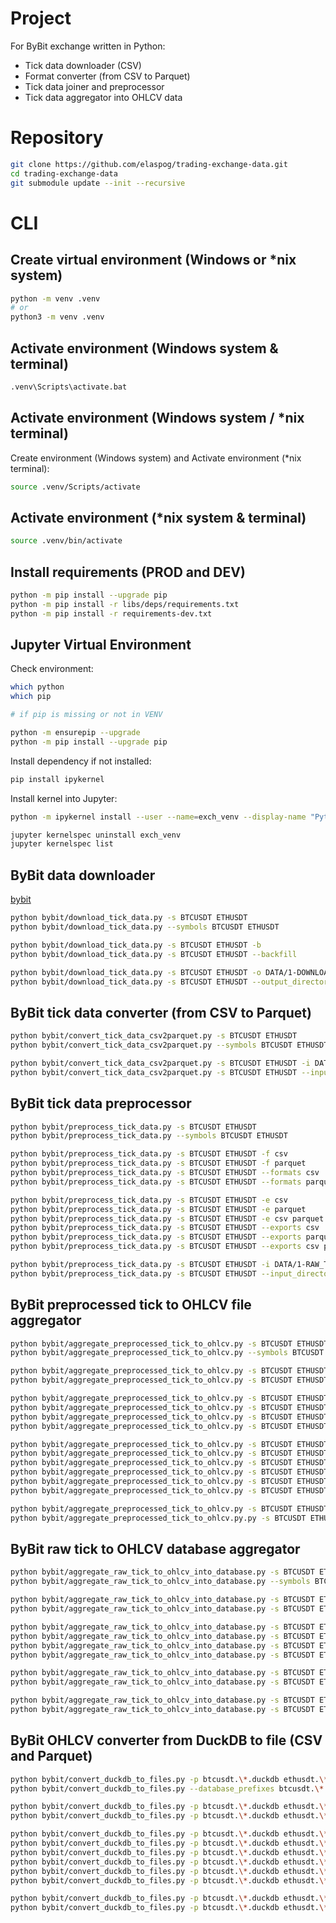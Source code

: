 
# Project

For ByBit exchange written in Python:
* Tick data downloader (CSV)
* Format converter (from CSV to Parquet)
* Tick data joiner and preprocessor
* Tick data aggregator into OHLCV data

# Repository

```sh
git clone https://github.com/elaspog/trading-exchange-data.git
cd trading-exchange-data
git submodule update --init --recursive
```

# CLI

## Create virtual environment (Windows or *nix system)

```sh
python -m venv .venv
# or
python3 -m venv .venv
```

## Activate environment (Windows system & terminal)

```sh
.venv\Scripts\activate.bat
```

## Activate environment (Windows system / *nix terminal)

Create environment (Windows system) and Activate environment (*nix terminal):
```sh
source .venv/Scripts/activate
```

## Activate environment (*nix system & terminal)

```sh
source .venv/bin/activate
```

## Install requirements (PROD and DEV)

```sh
python -m pip install --upgrade pip
python -m pip install -r libs/deps/requirements.txt
python -m pip install -r requirements-dev.txt
```

## Jupyter Virtual Environment

Check environment:
```sh
which python
which pip

# if pip is missing or not in VENV

python -m ensurepip --upgrade
python -m pip install --upgrade pip
```

Install dependency if not installed:
```sh
pip install ipykernel
```

Install kernel into Jupyter:
```sh
python -m ipykernel install --user --name=exch_venv --display-name "Python (.exch_venv)"

jupyter kernelspec uninstall exch_venv
jupyter kernelspec list
```

## ByBit data downloader

[bybit](https://public.bybit.com/trading)

```sh
python bybit/download_tick_data.py -s BTCUSDT ETHUSDT
python bybit/download_tick_data.py --symbols BTCUSDT ETHUSDT
```

```sh
python bybit/download_tick_data.py -s BTCUSDT ETHUSDT -b
python bybit/download_tick_data.py -s BTCUSDT ETHUSDT --backfill
```

```sh
python bybit/download_tick_data.py -s BTCUSDT ETHUSDT -o DATA/1-DOWNLOADS
python bybit/download_tick_data.py -s BTCUSDT ETHUSDT --output_directory_path DATA/1-DOWNLOADS
```

## ByBit tick data converter (from CSV to Parquet)

```sh
python bybit/convert_tick_data_csv2parquet.py -s BTCUSDT ETHUSDT
python bybit/convert_tick_data_csv2parquet.py --symbols BTCUSDT ETHUSDT
```

```sh
python bybit/convert_tick_data_csv2parquet.py -s BTCUSDT ETHUSDT -i DATA/1-DOWNLOADS -o DATA/2-CONVERTED
python bybit/convert_tick_data_csv2parquet.py -s BTCUSDT ETHUSDT --input_directory_path DATA/1-DOWNLOADS --output_directory_path DATA/2-CONVERTED
```

## ByBit tick data preprocessor

```sh
python bybit/preprocess_tick_data.py -s BTCUSDT ETHUSDT
python bybit/preprocess_tick_data.py --symbols BTCUSDT ETHUSDT
```

```sh
python bybit/preprocess_tick_data.py -s BTCUSDT ETHUSDT -f csv
python bybit/preprocess_tick_data.py -s BTCUSDT ETHUSDT -f parquet
python bybit/preprocess_tick_data.py -s BTCUSDT ETHUSDT --formats csv
python bybit/preprocess_tick_data.py -s BTCUSDT ETHUSDT --formats parquet
```

```sh
python bybit/preprocess_tick_data.py -s BTCUSDT ETHUSDT -e csv
python bybit/preprocess_tick_data.py -s BTCUSDT ETHUSDT -e parquet
python bybit/preprocess_tick_data.py -s BTCUSDT ETHUSDT -e csv parquet
python bybit/preprocess_tick_data.py -s BTCUSDT ETHUSDT --exports csv
python bybit/preprocess_tick_data.py -s BTCUSDT ETHUSDT --exports parquet
python bybit/preprocess_tick_data.py -s BTCUSDT ETHUSDT --exports csv parquet
```

```sh
python bybit/preprocess_tick_data.py -s BTCUSDT ETHUSDT -i DATA/1-RAW_TICK -o DATA/2-PREPROCESSED
python bybit/preprocess_tick_data.py -s BTCUSDT ETHUSDT --input_directory_path DATA/1-RAW_TICK --output_directory_path DATA/2-PREPROCESSED
```

## ByBit preprocessed tick to OHLCV file aggregator

```sh
python bybit/aggregate_preprocessed_tick_to_ohlcv.py -s BTCUSDT ETHUSDT
python bybit/aggregate_preprocessed_tick_to_ohlcv.py --symbols BTCUSDT ETHUSDT
```

```sh
python bybit/aggregate_preprocessed_tick_to_ohlcv.py -s BTCUSDT ETHUSDT -t 1s 5s 10s 15s 20s 30s 1m 5m 10m 15m 20m 30m 1h 2h 3h 4h 6h 8h 12h 1d 1w
python bybit/aggregate_preprocessed_tick_to_ohlcv.py -s BTCUSDT ETHUSDT --timeframes 1s 5s 10s 15s 20s 30s 1m 5m 10m 15m 20m 30m 1h 2h 3h 4h 6h 8h 12h 1d 1w
```

```sh
python bybit/aggregate_preprocessed_tick_to_ohlcv.py -s BTCUSDT ETHUSDT -f csv
python bybit/aggregate_preprocessed_tick_to_ohlcv.py -s BTCUSDT ETHUSDT -f parquet
python bybit/aggregate_preprocessed_tick_to_ohlcv.py -s BTCUSDT ETHUSDT --formats csv
python bybit/aggregate_preprocessed_tick_to_ohlcv.py -s BTCUSDT ETHUSDT --formats parquet
```

```sh
python bybit/aggregate_preprocessed_tick_to_ohlcv.py -s BTCUSDT ETHUSDT -e csv
python bybit/aggregate_preprocessed_tick_to_ohlcv.py -s BTCUSDT ETHUSDT -e parquet
python bybit/aggregate_preprocessed_tick_to_ohlcv.py -s BTCUSDT ETHUSDT -e csv parquet
python bybit/aggregate_preprocessed_tick_to_ohlcv.py -s BTCUSDT ETHUSDT --exports csv
python bybit/aggregate_preprocessed_tick_to_ohlcv.py -s BTCUSDT ETHUSDT --exports parquet
python bybit/aggregate_preprocessed_tick_to_ohlcv.py -s BTCUSDT ETHUSDT --exports csv parquet
```

```sh
python bybit/aggregate_preprocessed_tick_to_ohlcv.py -s BTCUSDT ETHUSDT -i DATA/2-PREPROCESSED -o DATA/3-OHLCV
python bybit/aggregate_preprocessed_tick_to_ohlcv.py.py -s BTCUSDT ETHUSDT --input_directory_path DATA/2-PREPROCESSED --output_directory_path DATA/3-OHLCV
```

## ByBit raw tick to OHLCV database aggregator

```sh
python bybit/aggregate_raw_tick_to_ohlcv_into_database.py -s BTCUSDT ETHUSDT
python bybit/aggregate_raw_tick_to_ohlcv_into_database.py --symbols BTCUSDT ETHUSDT
```

```sh
python bybit/aggregate_raw_tick_to_ohlcv_into_database.py -s BTCUSDT ETHUSDT -t 1s 5s 10s 15s 20s 30s 1m 5m 10m 15m 20m 30m 1h 2h 3h 4h 6h 8h 12h 1d
python bybit/aggregate_raw_tick_to_ohlcv_into_database.py -s BTCUSDT ETHUSDT --timeframes 1s 5s 10s 15s 20s 30s 1m 5m 10m 15m 20m 30m 1h 2h 3h 4h 6h 8h 12h 1d
```

```sh
python bybit/aggregate_raw_tick_to_ohlcv_into_database.py -s BTCUSDT ETHUSDT -f csv
python bybit/aggregate_raw_tick_to_ohlcv_into_database.py -s BTCUSDT ETHUSDT -f parquet
python bybit/aggregate_raw_tick_to_ohlcv_into_database.py -s BTCUSDT ETHUSDT --formats csv
python bybit/aggregate_raw_tick_to_ohlcv_into_database.py -s BTCUSDT ETHUSDT --formats parquet
```

```sh
python bybit/aggregate_raw_tick_to_ohlcv_into_database.py -s BTCUSDT ETHUSDT -b 2022-12-12 -e 2022-12-21
python bybit/aggregate_raw_tick_to_ohlcv_into_database.py -s BTCUSDT ETHUSDT --interval_begin 2022-12-12 --interval_end 2024-12-21
```

```sh
python bybit/aggregate_raw_tick_to_ohlcv_into_database.py -s BTCUSDT ETHUSDT -i DATA/1-RAW_TICK -o DATA/3-OHLCV_DATABASE
python bybit/aggregate_raw_tick_to_ohlcv_into_database.py -s BTCUSDT ETHUSDT --input_directory_path DATA/1-RAW_TICK --output_directory_path DATA/3-OHLCV_DATABASE
```

## ByBit OHLCV converter from DuckDB to file (CSV and Parquet)

```sh
python bybit/convert_duckdb_to_files.py -p btcusdt.\*.duckdb ethusdt.\*
python bybit/convert_duckdb_to_files.py --database_prefixes btcusdt.\*.duckdb ethusdt.\*
```

```sh
python bybit/convert_duckdb_to_files.py -p btcusdt.\*.duckdb ethusdt.\* -t 1s 5s 10s 15s 20s 30s 1m 5m 10m 15m 20m 30m 1h 2h 3h 4h 6h 8h 12h 1d tick
python bybit/convert_duckdb_to_files.py -p btcusdt.\*.duckdb ethusdt.\* --timeframes 1s 5s 10s 15s 20s 30s 1m 5m 10m 15m 20m 30m 1h 2h 3h 4h 6h 8h 12h 1d tick
```

```sh
python bybit/convert_duckdb_to_files.py -p btcusdt.\*.duckdb ethusdt.\* -e csv
python bybit/convert_duckdb_to_files.py -p btcusdt.\*.duckdb ethusdt.\* -e parquet
python bybit/convert_duckdb_to_files.py -p btcusdt.\*.duckdb ethusdt.\* -e csv parquet
python bybit/convert_duckdb_to_files.py -p btcusdt.\*.duckdb ethusdt.\* --exports csv
python bybit/convert_duckdb_to_files.py -p btcusdt.\*.duckdb ethusdt.\* --exports parquet
python bybit/convert_duckdb_to_files.py -p btcusdt.\*.duckdb ethusdt.\* --exports csv parquet
```

```sh
python bybit/convert_duckdb_to_files.py -p btcusdt.\*.duckdb ethusdt.\* -i DATA/1-RAW_TICK -o DATA/3-OHLCV
python bybit/convert_duckdb_to_files.py -p btcusdt.\*.duckdb ethusdt.\* --input_directory_path DATA/1-RAW_TICK --output_directory_path DATA/3-OHLCV
```
